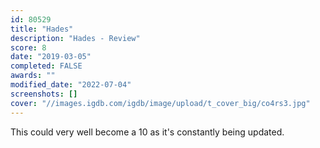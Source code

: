 ```yaml
---
id: 80529
title: "Hades"
description: "Hades - Review"
score: 8
date: "2019-03-05"
completed: FALSE
awards: ""
modified_date: "2022-07-04"
screenshots: []
cover: "//images.igdb.com/igdb/image/upload/t_cover_big/co4rs3.jpg"
---
```

This could very well become a 10 as it's constantly being updated.